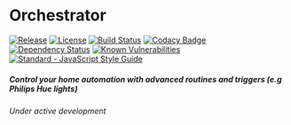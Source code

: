 # Orchestrator

[![Release](https://img.shields.io/github/release/Requarks/hue-orchestrator.svg?maxAge=86400)](https://github.com/Requarks/hue-ochestrator/releases)
[![License](https://img.shields.io/badge/license-GPLv3-blue.svg)](https://github.com/requarks/wiki/blob/master/LICENSE)
[![Build Status](https://travis-ci.org/Requarks/hue-orchestrator.svg?branch=master)](https://travis-ci.org/Requarks/hue-orchestrator)
[![Codacy Badge](https://api.codacy.com/project/badge/Grade/f6060fd674e243ec9c8ee9e7a4435845)](https://www.codacy.com/app/Requarks/hue-orchestrator)
[![Dependency Status](https://gemnasium.com/badges/github.com/Requarks/hue-orchestrator.svg)](https://gemnasium.com/github.com/Requarks/hue-orchestrator)
[![Known Vulnerabilities](https://snyk.io/test/github/requarks/hue-orchestrator/badge.svg)](https://snyk.io/test/github/requarks/hue-orchestrator)
[![Standard - JavaScript Style Guide](https://img.shields.io/badge/code%20style-standard-brightgreen.svg)](http://standardjs.com/)

##### Control your home automation with advanced routines and triggers (e.g Philips Hue lights)
*Under active development*

